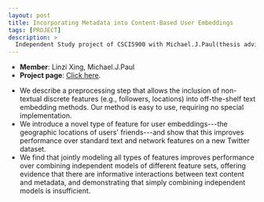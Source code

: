 ```yaml
---
layout: post
title: Incorporating Metadata into Content-Based User Embeddings
tags: [PROJECT]
description: >
  Independent Study project of CSCI5900 with Michael.J.Paul(thesis advisor).
---
```

- **Member**: Linzi Xing, Michael.J.Paul
- **Project page**: [Click here](http://deanxing.net/public/paper/userembedding.pdf).

* We describe a preprocessing step that allows the inclusion of non-textual discrete features (e.g., followers, locations) into off-the-shelf text embedding methods. Our method is easy to use, requiring no special implementation.
* We introduce a novel type of feature for user embeddings---the geographic locations of users' friends---and show that this improves performance over standard text and network features on a new Twitter dataset.
* We find that jointly modeling all types of features improves performance over combining independent models of different feature sets, offering evidence that there are informative interactions between text content and metadata, and demonstrating that simply combining independent models is insufficient.


